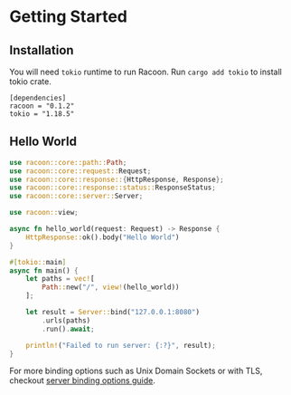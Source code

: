 # Getting Started

## Installation

You will need `tokio` runtime to run Racoon. Run `cargo add tokio` to install tokio crate.

```
[dependencies]
racoon = "0.1.2"
tokio = "1.18.5"
```

## Hello World

```rust
use racoon::core::path::Path;
use racoon::core::request::Request;
use racoon::core::response::{HttpResponse, Response};
use racoon::core::response::status::ResponseStatus;
use racoon::core::server::Server;

use racoon::view;

async fn hello_world(request: Request) -> Response {
    HttpResponse::ok().body("Hello World")
}

#[tokio::main]
async fn main() {
    let paths = vec![
        Path::new("/", view!(hello_world))
    ];

    let result = Server::bind("127.0.0.1:8080")
        .urls(paths)
        .run().await;

    println!("Failed to run server: {:?}", result);
}
```

For more binding options such as Unix Domain Sockets or with TLS, checkout [server binding options guide](server-binding-options.md).

